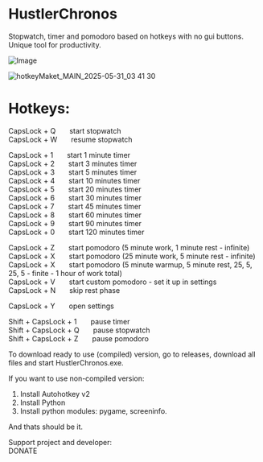 # HustlerChronos
Stopwatch, timer and pomodoro based on hotkeys with no gui buttons. Unique tool for productivity.

![Image](https://github.com/user-attachments/assets/313580a2-18bc-489e-8c54-e15f3061b9e6)


![hotkeyMaket_MAIN_2025-05-31_03 41 30](https://github.com/user-attachments/assets/b3e32926-038a-4733-b1f4-0e02f9d82557)

# Hotkeys:

CapsLock + Q &nbsp;&nbsp;&nbsp;&nbsp;&nbsp;    start stopwatch  
CapsLock + W &nbsp;&nbsp;&nbsp;&nbsp;&nbsp;    resume stopwatch  
  
CapsLock + 1 &nbsp;&nbsp;&nbsp;&nbsp;&nbsp; start 1 minute timer  
CapsLock + 2 &nbsp;&nbsp;&nbsp;&nbsp;&nbsp;     start 3 minutes timer  
CapsLock + 3 &nbsp;&nbsp;&nbsp;&nbsp;&nbsp;    start 5 minutes timer  
CapsLock + 4 &nbsp;&nbsp;&nbsp;&nbsp;&nbsp;    start 10 minutes timer  
CapsLock + 5 &nbsp;&nbsp;&nbsp;&nbsp;&nbsp;    start 20 minutes timer  
CapsLock + 6 &nbsp;&nbsp;&nbsp;&nbsp;&nbsp;    start 30 minutes timer  
CapsLock + 7 &nbsp;&nbsp;&nbsp;&nbsp;&nbsp;    start 45 minutes timer  
CapsLock + 8 &nbsp;&nbsp;&nbsp;&nbsp;&nbsp;    start 60 minutes timer  
CapsLock + 9 &nbsp;&nbsp;&nbsp;&nbsp;&nbsp;    start 90 minutes timer  
CapsLock + 0 &nbsp;&nbsp;&nbsp;&nbsp;&nbsp;    start 120 minutes timer  
  
CapsLock + Z &nbsp;&nbsp;&nbsp;&nbsp;&nbsp;    start pomodoro (5 minute work, 1 minute rest - infinite)  
CapsLock + X &nbsp;&nbsp;&nbsp;&nbsp;&nbsp;    start pomodoro (25 minute work, 5 minute rest - infinite)  
CapsLock + X &nbsp;&nbsp;&nbsp;&nbsp;&nbsp;    start pomodoro (5 minute warmup, 5 minute rest, 25, 5, 25, 5 - finite - 1 hour of work total)  
CapsLock + V &nbsp;&nbsp;&nbsp;&nbsp;&nbsp;    start custom pomodoro - set it up in settings  
CapsLock + N &nbsp;&nbsp;&nbsp;&nbsp;&nbsp;     skip rest phase  
  
CapsLock + Y &nbsp;&nbsp;&nbsp;&nbsp;&nbsp;    open settings  

Shift + CapsLock + 1 &nbsp;&nbsp;&nbsp;&nbsp;&nbsp;   pause timer  
Shift + CapsLock + Q &nbsp;&nbsp;&nbsp;&nbsp;&nbsp;   pause stopwatch  
Shift + CapsLock + Z &nbsp;&nbsp;&nbsp;&nbsp;&nbsp;   pause pomodoro  
  
  
  
To download ready to use (compiled) version, go to releases, download all files and start HustlerChronos.exe.  
  
If you want to use non-compiled version: 
1. Install Autohotkey v2
2. Install Python
3. Install python modules: pygame, screeninfo.
  
And thats should be it.
  
Support project and developer:  
DONATE
